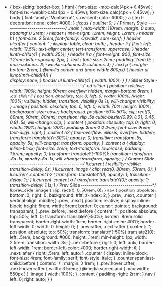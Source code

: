 <!-- The styling of the original developer here for comparison -->
<!-- My notes end with initial "S" -->


* {
	box-sizing: border-box;
}
html { <!--Removed vendor prefixes throughout. Modern codebases don't need them -->
  font-size: -moz-calc(4px + 0.45vw);
  font-size: -webkit-calc(4px + 0.45vw);
	font-size: calc(4px + 0.45vw);
}
body {
	font-family: 'Montserrat', sans-serif;
	color: #000;
}
a {
	text-decoration: none;
	color: #000;
}
*:focus {
  outline: 0;
}
/* Primary Style 
--------------------------------*/ <!-- Section meanings made clearer S -->
.main {
	max-width: 110rem;
	margin: 0 auto;
	padding: 0 2rem;
}
header {
	line-height: 12rem;
	height: 12rem;
}
header h1 {
	font-size: 2.5rem;
	font-family: 'Oswald', sans-serif;
}
header ul::after {
	content: '';
	display: table;
	clear: both;
}
header li {
	float: left;
	width: 12.5%;
	text-align: center;
	text-transform: uppercase;
}
header li:nth-child(4) {
	width: 25%;
}
header li a {
	font-weight: 900;
	font-size: 1.2rem;
	letter-spacing: 2px;
}
.text {     <!-- Possibly leftover code. No text class in og markup. Removed. S -->
	font-size: 2rem;
	padding: 2rem 0;
	-moz-columns: 3;
	-webkit-columns: 3;
	columns: 3;
}
.text p {       <!-- Same -->
	margin-bottom: 2rem;
}                                      <!-- Design flip to mobile first S -->
@media screen and (max-width: 800px) { <!-- Changed to standard breakpoints S -->
	header ul li:not(:nth-child(4)) {   
		display: none;
	}
	header ul li:nth-child(4) {
		width: 100%;
	}
}
/* Slider Style
--------------------------------------*/
.cd-slider {
	position: relative;
	width: 100%;
	height: 50rem;
	overflow: hidden;
	margin-bottom: 8rem; 
} <!-- spacing properties now use em when possible S --> <!-- rem for fonts -->
.cd-slider li {
	position: absolute;
	top: 0;
	left: 0;
	width: 100%;
	height: 100%;
	visibility: hidden;
	transition: visibility 0s 1s;
  will-change: visibility;
}
.image {
	position: absolute;
	top: 0;
	left: 0;
	width: 70%;
	height: 100%;
	background-size: cover;
	background-position: 50% 50%;
	clip: rect(0, 80rem, 50rem, 80rem);
	transition: clip .5s cubic-bezier(0.99, 0.01, 0.45, 0.9) .5s;
  will-change: clip;
}
.content {
	position: absolute;
	top: 0;
	right: 0;
	width: 100%;
	height: 100%;
	padding: 2rem 0 0 2rem;
	font-size: 9rem;
	text-align: right;
}
.content h2 {
	text-overflow: ellipsis;
	overflow: hidden;
	transform: translateY(-30%);
	opacity: 0;
	transition: transform .5s, opacity .5s;
  will-change: transform, opacity;
}
.content a {
	display: inline-block;
	font-size: 2rem;
	text-transform: lowercase;
	padding: 1.5rem;
	opacity: 0;
	transform: translateY(-100%);
	transition: transform .5s .1s, opacity .5s .1s;
  will-change: transform, opacity;
}
/* Current Slide 
-------------------------------------*/
li.current {
	visibility: visible;
	transition-delay: 0s;
}
li.current .image {
	clip: rect(0, 80rem, 50rem, 0);
}
li.current .content h2 {
	transform: translateY(0);
	opacity: 1;
	transition-delay: 1s;
}
li.current .content a {
	transform: translateY(0);
	opacity: 1;
	transition-delay: 1.1s;
}
/* Prev Slide 
------------------------------------*/
li.prev_slide .image {
	clip: rect(0, 0, 50rem, 0);
}
nav {
	position: absolute;
	bottom: 0;
	right: 0;
	background: #fff;
	z-index: 2;
}
.prev, .next, .counter {
	vertical-align: middle;
}
.prev, .next {
	position: relative;
	display: inline-block;
	height: 5rem;
	width: 5rem;
  border: 0;
  cursor: pointer;
  background: transparent;
}
.prev::before, .next::before {
	content: '';
	position: absolute;
	top: 50%;
  left: 0;
	transform: translateY(-50%);
	border: .8rem solid transparent;
	border-right-width: 1rem;
	border-right-color: #000;
	border-left-width: 0;
	width: 0;
	height: 0;
}
.prev::after, .next::after {
	content: '';
	position: absolute;
	top: 50%;
	transform: translateY(-50%) translateZ(0);
	left: .5rem;
	background: #000;
	height: .1rem;
	min-height: 1px;
	width: 2.5rem;
	transition: width .3s;
}
.next::before {
	right: 0;
  left: auto;
	border-left-width: 1rem;
	border-left-color: #000;
	border-right-width: 0;
}
.next::after {
	right: .5rem;
	left: auto;
}
.counter {
	display: inline-block;
	font-size: 4rem;
	font-family: serif;
	font-style: italic;
}
.counter span:last-child::before {
	content: '/';
	margin: 0 1rem;
}
.prev:hover::after, .next:hover::after {
	width: 3.5rem;
}
@media screen and ( max-width: 550px ) {
	.image { width: 100%; }
	.content { padding-right: 2rem; }
	nav { left: 0; right: auto; }
}